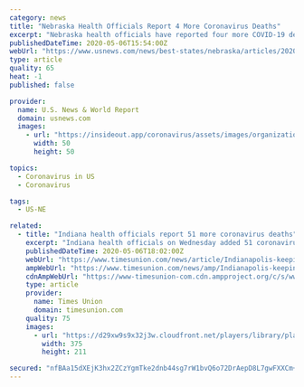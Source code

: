 ```yaml
---
category: news
title: "Nebraska Health Officials Report 4 More Coronavirus Deaths"
excerpt: "Nebraska health officials have reported four more COVID-19 deaths in the state, bringing the state's total since the outbreak to 82."
publishedDateTime: 2020-05-06T15:54:00Z
webUrl: "https://www.usnews.com/news/best-states/nebraska/articles/2020-05-06/nebraska-health-officials-report-4-more-coronavirus-deaths"
type: article
quality: 65
heat: -1
published: false

provider:
  name: U.S. News & World Report
  domain: usnews.com
  images:
    - url: "https://insideout.app/coronavirus/assets/images/organizations/usnews.com-50x50.jpg"
      width: 50
      height: 50

topics:
  - Coronavirus in US
  - Coronavirus

tags:
  - US-NE

related:
  - title: "Indiana health officials report 51 more coronavirus deaths"
    excerpt: "Indiana health officials on Wednesday added 51 coronavirus deaths to the state’s death toll, raising it to 1,264 since the state's first death was recorded about seven weeks ago. Most of the newly reported COVID-19 deaths occurred Monday or Tuesday,"
    publishedDateTime: 2020-05-06T18:02:00Z
    webUrl: "https://www.timesunion.com/news/article/Indianapolis-keeping-stay-at-home-order-through-15250835.php"
    ampWebUrl: "https://www.timesunion.com/news/amp/Indianapolis-keeping-stay-at-home-order-through-15250835.php"
    cdnAmpWebUrl: "https://www-timesunion-com.cdn.ampproject.org/c/s/www.timesunion.com/news/amp/Indianapolis-keeping-stay-at-home-order-through-15250835.php"
    type: article
    provider:
      name: Times Union
      domain: timesunion.com
    quality: 75
    images:
      - url: "https://d29xw9s9x32j3w.cloudfront.net/players/library/placeholder.png"
        width: 375
        height: 211

secured: "nfBAa15dXEjK3hx2ZCzYgmTke2dnb44sg7rW1bvQ6o72DrAepD8L7gwFXXCm+/WwbxvBBfYigGmoX5Bz9CMIHweQJaq++19Xox6T9zGspz9P64btvgUgcwejHB68tDwwOfTOCd+0loTKHl3PnZWfyKYYMn0D2o6P548SrzGW+D/+blAxtC2nUaxSvnudsvbxRaxJ5BcV9PmTrf2Tz33A88SK9nzzuqBikZdAqkohEXaOqLJJFFrwP/bK5dIubjwNqpfL6Kf0YzePcwNTJ9vBZ19DC5i+9k63ZN97YZ1mAWqFg6P5vPbvXt4IakJ4q8bR;coDn8v1vMnY2+ASnzFiqbw=="
---
```


